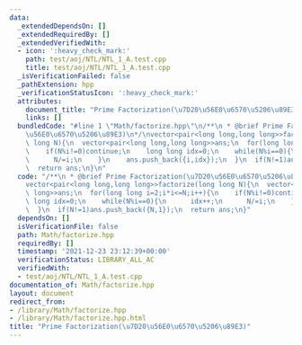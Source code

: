 ```yaml
---
data:
  _extendedDependsOn: []
  _extendedRequiredBy: []
  _extendedVerifiedWith:
  - icon: ':heavy_check_mark:'
    path: test/aoj/NTL/NTL_1_A.test.cpp
    title: test/aoj/NTL/NTL_1_A.test.cpp
  _isVerificationFailed: false
  _pathExtension: hpp
  _verificationStatusIcon: ':heavy_check_mark:'
  attributes:
    document_title: "Prime Factorization(\u7D20\u56E0\u6570\u5206\u89E3)"
    links: []
  bundledCode: "#line 1 \"Math/factorize.hpp\"\n/**\n * @brief Prime Factorization(\u7D20\
    \u56E0\u6570\u5206\u89E3)\n*/\nvector<pair<long long,long long>>factorize(long\
    \ long N){\n  vector<pair<long long,long long>>ans;\n  for(long long i=2;i*i<=N;i++){\n\
    \    if(N%i!=0)continue;\n    long long idx=0;\n    while(N%i==0){\n      idx++;\n\
    \      N/=i;\n    }\n    ans.push_back({i,idx});\n  }\n  if(N!=1)ans.push_back({N,1});\n\
    \  return ans;\n}\n"
  code: "/**\n * @brief Prime Factorization(\u7D20\u56E0\u6570\u5206\u89E3)\n*/\n\
    vector<pair<long long,long long>>factorize(long long N){\n  vector<pair<long long,long\
    \ long>>ans;\n  for(long long i=2;i*i<=N;i++){\n    if(N%i!=0)continue;\n    long\
    \ long idx=0;\n    while(N%i==0){\n      idx++;\n      N/=i;\n    }\n    ans.push_back({i,idx});\n\
    \  }\n  if(N!=1)ans.push_back({N,1});\n  return ans;\n}"
  dependsOn: []
  isVerificationFile: false
  path: Math/factorize.hpp
  requiredBy: []
  timestamp: '2021-12-23 23:12:39+00:00'
  verificationStatus: LIBRARY_ALL_AC
  verifiedWith:
  - test/aoj/NTL/NTL_1_A.test.cpp
documentation_of: Math/factorize.hpp
layout: document
redirect_from:
- /library/Math/factorize.hpp
- /library/Math/factorize.hpp.html
title: "Prime Factorization(\u7D20\u56E0\u6570\u5206\u89E3)"
---
```

